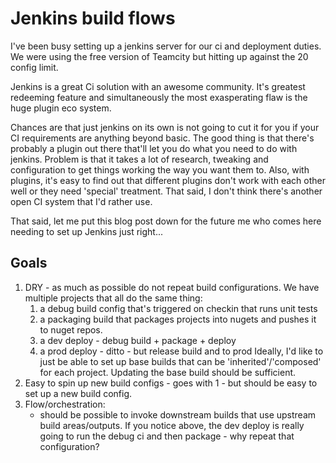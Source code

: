 # Jenkins build flows

I've been busy setting up a jenkins server for our ci and deployment duties. We were using the free version of Teamcity
but hitting up against the 20 config limit.

Jenkins is a great Ci solution with an awesome community. It's greatest redeeming feature and simultaneously the most
exasperating flaw is the huge plugin eco system.

Chances are that just jenkins on its own is not going to cut it for you if your CI requirements are anything beyond basic.
The good thing is that there's probably a plugin out there that'll let you do what you need to do with jenkins. Problem is that
it takes a lot of research, tweaking and configuration to get things working the way you want them to. Also, with plugins,
it's easy to find out that different plugins don't work with each other well or they need 'special' treatment. That said,
I don't think there's another open CI system that I'd rather use.

That said, let me put this blog post down for the future me who comes here needing to set up Jenkins just right...

## Goals

1. DRY - as much as possible do not repeat build configurations. We have multiple projects that all do the same thing:
    1. a debug build config that's triggered on checkin that runs unit tests
    2. a packaging build that packages projects into nugets and pushes it to nuget repos.
    3. a dev deploy - debug build + package + deploy
    4. a prod deploy - ditto - but release build and to prod
Ideally, I'd like to just be able to set up base builds that can be 'inherited'/'composed' for each project. Updating the base build should be sufficient.
2. Easy to spin up new build configs - goes with 1 - but should be easy to set up a new build config.
3. Flow/orchestration:
    - should be possible to invoke downstream builds that use upstream build areas/outputs.
    If you notice above, the dev deploy is really going to run the debug ci and then package - why repeat that configuration?


